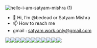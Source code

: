 
![hello-i-am-satyam-mishra (1)](https://user-images.githubusercontent.com/89126855/155183407-4273e81f-5a34-4919-bfb4-2660d15d2882.svg)

- 👋 Hi, I’m @bedead or Satyam Mishra
- 📫 How to reach me 
- gmail     : satyam.work.only@gmail.com
 
<img src="https://img.shields.io/badge/Python-%20-brightgreen"><img src="https://img.shields.io/badge/JAVA-%20-green"><img src="https://img.shields.io/badge/Tkinter-%20-orange"><img src="https://img.shields.io/badge/OpenCV-%20-yellowgreen"><img src="https://img.shields.io/badge/Django-%20-lightgrey"><img src="https://img.shields.io/badge/Flask-%20-blue"><img src="https://img.shields.io/badge/Kivymd-%20-red"><img src="https://img.shields.io/badge/HTML-%20-red"><img src="https://img.shields.io/badge/CSS-%20-brightgreen"><img src="https://img.shields.io/badge/JavaScript-%20-green"><img src="https://img.shields.io/badge/GodotEngine-%20-yellowgreen">
<!---
bedead/bedead is a ✨ special ✨ repository because its `README.md` (this file) appears on your GitHub profile.
You can click the Preview link to take a look at your changes.
--->
